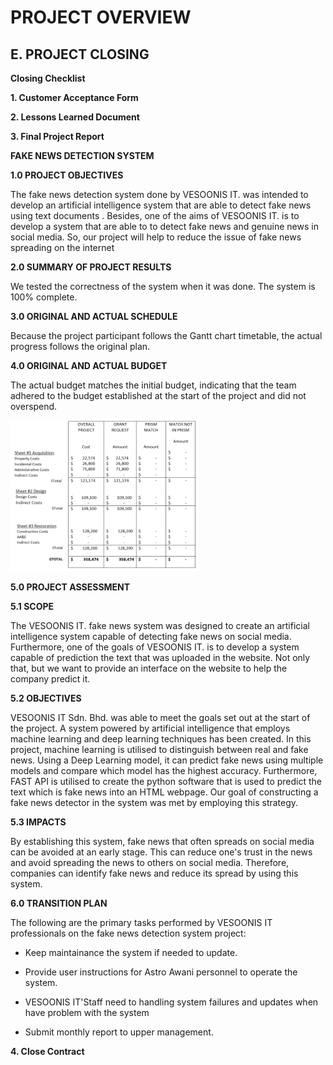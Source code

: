 # PROJECT OVERVIEW
## E. PROJECT CLOSING
**Closing Checklist**

**1. Customer Acceptance Form**

**2. Lessons Learned Document**

**3. Final Project Report**

**FAKE NEWS DETECTION SYSTEM**

**1.0 PROJECT OBJECTIVES**

The fake news detection system done by VESOONIS IT. was intended to develop an artificial intelligence system that are able to detect fake news using text documents . Besides, one of the aims of VESOONIS IT. is to develop a system that are able to  to detect fake news and genuine news in social media. So, our project will help to reduce the issue of fake news spreading on the internet

**2.0 SUMMARY OF PROJECT RESULTS**

We tested the correctness of the system when it was done. The system is 100% complete.

**3.0 ORIGINAL AND ACTUAL SCHEDULE**

Because the project participant follows the Gantt chart timetable, the actual progress follows the original plan.

**4.0 ORIGINAL AND ACTUAL BUDGET**

The actual budget matches the initial budget, indicating that the team adhered to the budget established at the start of the project and did not overspend.

<img src="/assets/Budget.png" width="300" height="auto" />

**5.0 PROJECT ASSESSMENT**

**5.1 SCOPE**

The VESOONIS IT. fake news system was designed to create an artificial intelligence system capable of detecting fake news on social media. Furthermore, one of the goals of VESOONIS IT. is to develop a system capable of prediction the text that was uploaded in the website. Not only that, but we want to provide an interface on the website to help the company predict it.

**5.2 OBJECTIVES**

VESOONIS IT Sdn. Bhd. was able to meet the goals set out at the start of the project. A system powered by artificial intelligence that employs machine learning and deep learning techniques has been created. In this project, machine learning is utilised to distinguish between real and fake news. Using a Deep Learning model, it can predict fake news using multiple models and compare which model has the highest accuracy. Furthermore, FAST API is utilised to create the python software that is used to predict the text which is fake news into an HTML webpage. Our goal of constructing a fake news detector in the system was met by employing this strategy.

**5.3 IMPACTS**

By establishing this system, fake news that often spreads on social media can be avoided at an early stage. This can reduce one's trust in the news and avoid spreading the news to others on social media. Therefore, companies can identify fake news and reduce its spread by using this system.

**6.0 TRANSITION PLAN**

The following are the primary tasks performed by VESOONIS IT professionals on the fake news detection system project:

* Keep maintainance the system if needed to update. 

* Provide user instructions for Astro Awani personnel to operate the system.

* VESOONIS IT'Staff need to handling system failures and updates when have problem with the system

* Submit monthly report to upper management.

**4. Close Contract**
